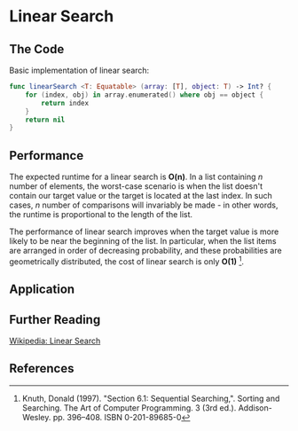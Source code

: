 # Linear Search

## The Code

Basic implementation of linear search:
```Swift
func linearSearch <T: Equatable> (array: [T], object: T) -> Int? {
    for (index, obj) in array.enumerated() where obj == object {
        return index
    }
    return nil
}
```

## Performance
The expected runtime for a linear search is **O(n)**. In a list containing *n* number of elements, the worst-case scenario is when the list doesn't contain our target value or the target is located at the last index. In such cases, *n* number of comparisons will invariably be made - in other words, the runtime is proportional to the length of the list. 

The performance of linear search improves when the target value is more likely to be near the beginning of the list. In particular, when the list items are arranged in order of decreasing probability, and these probabilities are geometrically distributed, the cost of linear search is only **O(1)** [^fn1].


## Application


## Further Reading
[Wikipedia: Linear Search](https://en.wikipedia.org/wiki/Linear_search)


## References
[^fn1]: Knuth, Donald (1997). "Section 6.1: Sequential Searching,". Sorting and Searching. The Art of Computer Programming. 3 (3rd ed.). Addison-Wesley. pp. 396–408. ISBN 0-201-89685-0
